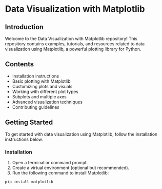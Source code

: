 # Data Visualization with Matplotlib

## Introduction

Welcome to the Data Visualization with Matplotlib repository! This repository
contains examples, tutorials, and resources related to data visualization using
Matplotlib, a powerful plotting library for Python.

## Contents

- Installation instructions
- Basic plotting with Matplotlib
- Customizing plots and visuals
- Working with different plot types
- Subplots and multiple axes
- Advanced visualization techniques
- Contributing guidelines

## Getting Started

To get started with data visualization using Matplotlib, follow the installation
instructions below.

### Installation

1. Open a terminal or command prompt.
2. Create a virtual environment (optional but recommended).
3. Run the following command to install Matplotlib:

```bash
pip install matplotlib
```
